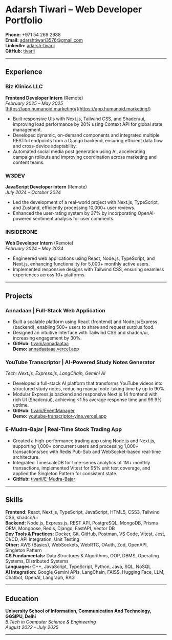 # Adarsh Tiwari – Web Developer Portfolio

**Phone:** +971 54 269 2988  
**Email:** adarshtiwari3576@gmail.com  
**LinkedIn:** [adarsh-tivarii](https://www.linkedin.com/in/adarsh-tivarii)  
**GitHub:** [tivarii](https://github.com/tivarii)

---

## Experience

### Biz Klinics LLC  
**Frontend Developer Intern** (Remote)  
_February 2025 – May 2025_  
[https://app.humanoid.marketing/](https://app.humanoid.marketing/)
- Built responsive UIs with Next.js, Tailwind CSS, and Shadcn/ui, improving load performance by 20% using Context API for global state management.
- Developed dynamic, on-demand components and integrated multiple RESTful endpoints from a Django backend, ensuring efficient data flow and cross-device adaptability.
- Automated social media post generation using AI, accelerating campaign rollouts and improving coordination across marketing and content teams.

### W3DEV  
**JavaScript Developer Intern** (Remote)  
_July 2024 – October 2024_
- Led the development of a real-world project with Next.js, TypeScript, and Zustand, efficiently processing 10,000+ user reviews.
- Enhanced the user-rating system by 37% by incorporating OpenAI-powered sentiment analysis for user comments.

### INSIDERONE  
**Web Developer Intern** (Remote)  
_February 2024 – May 2024_
- Engineered web applications using React, Node.js, TypeScript, and Next.js, enhancing functionality for 5,000+ monthly active users.
- Implemented responsive designs with Tailwind CSS, ensuring seamless experiences across 10+ platforms.

---

## Projects

### Annadaan | Full-Stack Web Application
- Built a scalable platform using React (frontend) and Node.js/Express (backend), enabling 500+ users to share and request surplus food.
- Designed an intuitive interface with Tailwind CSS and shadcn/ui, increasing engagement by 30%.
- **GitHub:** [tivarii/annadaataa](https://github.com/tivarii/annadaataa)  
    **Demo:** [annadaataaa.vercel.app](https://annadaataaa.vercel.app/)

### YouTube Transcriptor | AI-Powered Study Notes Generator
_Tech: Next.js, Express.js, LangChain, Gemini AI_
- Developed a full-stack AI platform that transforms YouTube videos into structured study notes, reducing manual note-taking time by up to 90%.
- Modular Express.js backend and responsive Next.js 14 frontend with rich UI (Shadcn/ui), achieving <1.5s average response time and 99.9% uptime.
- **GitHub:** [tivarii/EventManager](https://github.com/tivarii/EventManager)  
    **Demo:** [youtube-transcriptor-yina.vercel.app](https://youtube-transcriptor-yina.vercel.app/)

### E-Mudra-Bajar | Real-Time Stock Trading App
- Created a high-performance trading app using Node.js and Next.js, supporting 1,000+ concurrent users and processing 1,000+ transactions/sec with Redis Pub-Sub and WebSocket-based real-time architecture.
- Integrated TimescaleDB for time-series analytics of 1M+ monthly transactions, implemented Vitest for 95% unit test coverage, and applied the Singleton Pattern for consistent state.
- **GitHub:** [tivarii/E-Mudra-Bajar](https://github.com/tivarii/E-Mudra-Bajar)

---

## Skills

**Frontend:** React, Next.js, TypeScript, JavaScript, HTML5, CSS3, Tailwind CSS, shadcn/ui  
**Backend:** Node.js, Express.js, REST API, PostgreSQL, MongoDB, Prisma ORM, Mongoose, Redis, Django, FastAPI, Vector DB  
**Dev Tools & Practices:** Docker, Git, GitHub, Postman, VS Code, Vitest, Jest, CI/CD, API Integration, Unit Testing  
**Other:** AWS (Basics), WebSockets, WebRTC, OAuth, Zod, OpenAPI, Singleton Pattern  
**CS Fundamentals:** Data Structures & Algorithms, OOP, DBMS, Operating Systems, Distributed Systems  
**Languages:** C++, JavaScript, TypeScript, Python, Java, SQL, NoSQL  
**AI Integration:** Google Gemini APIs, LangChain, FAISS, Hugging Face, LLM, Chatbot, OpenAI, Langraph, RAG

---

## Education

**University School of Information, Communication And Technology, GGSIPU, Delhi**  
_B.Tech in Computer Science & Engineering_  
_August 2022 – July 2025_

---
